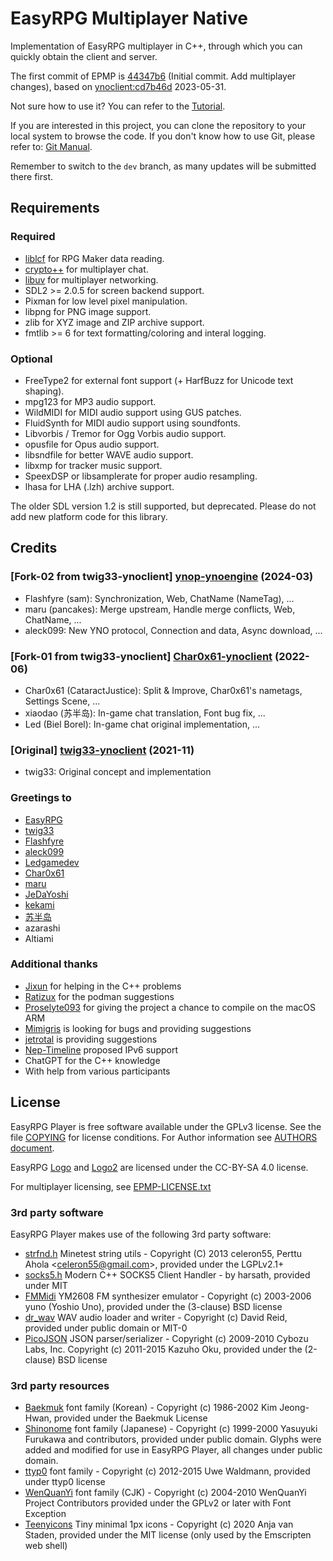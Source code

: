 # EasyRPG Multiplayer Native

Implementation of EasyRPG multiplayer in C++, through which you can quickly obtain the client and server.

The first commit of EPMP is [44347b6](https://github.com/monokotech/EasyRPG-Multiplayer-Native/commit/44347b680680454035c80711e38d9588465d65e5) (Initial commit. Add multiplayer changes), based on [ynoclient:cd7b46d](https://github.com/ynoproject/ynoengine/tree/cd7b46d4d02e63e01324e9854342fd4a66eaa281) 2023-05-31.

Not sure how to use it? You can refer to the [Tutorial].

If you are interested in this project, you can clone the repository to your local system to browse the code. If you don't know how to use Git, please refer to: [Git Manual](https://git-scm.com/book/en/v2).

Remember to switch to the `dev` branch, as many updates will be submitted there first.


## Requirements

### Required

- [liblcf] for RPG Maker data reading.
- [crypto++] for multiplayer chat.
- [libuv] for multiplayer networking.
- SDL2 >= 2.0.5 for screen backend support.
- Pixman for low level pixel manipulation.
- libpng for PNG image support.
- zlib for XYZ image and ZIP archive support.
- fmtlib >= 6 for text formatting/coloring and interal logging.

### Optional

- FreeType2 for external font support (+ HarfBuzz for Unicode text shaping).
- mpg123 for MP3 audio support.
- WildMIDI for MIDI audio support using GUS patches.
- FluidSynth for MIDI audio support using soundfonts.
- Libvorbis / Tremor for Ogg Vorbis audio support.
- opusfile for Opus audio support.
- libsndfile for better WAVE audio support.
- libxmp for tracker music support.
- SpeexDSP or libsamplerate for proper audio resampling.
- lhasa for LHA (.lzh) archive support.

The older SDL version 1.2 is still supported, but deprecated.
Please do not add new platform code for this library.


## Credits

### \[Fork-02 from twig33-ynoclient\] [ynop-ynoengine](https://github.com/ynoproject/ynoengine) (2024-03)

- Flashfyre (sam): Synchronization, Web, ChatName (NameTag), ...
- maru (pancakes): Merge upstream, Handle merge conflicts, Web, ChatName, ...
- aleck099: New YNO protocol, Connection and data, Async download, ...

### \[Fork-01 from twig33-ynoclient\] [Char0x61-ynoclient](https://github.com/CataractJustice/ynoclient) (2022-06)

- Char0x61 (CataractJustice): Split & Improve, Char0x61's nametags, Settings Scene, ...
- xiaodao (苏半岛): In-game chat translation, Font bug fix, ...
- Led (Biel Borel): In-game chat original implementation, ...

### \[Original\] [twig33-ynoclient](https://github.com/twig33/ynoclient) (2021-11)

- twig33: Original concept and implementation

### Greetings to

- [EasyRPG](https://github.com/EasyRPG)
- [twig33](https://github.com/twig33)
- [Flashfyre](https://github.com/Flashfyre)
- [aleck099](https://github.com/aleck099)
- [Ledgamedev](https://github.com/Ledgamedev)
- [Char0x61](https://github.com/CataractJustice)
- [maru](https://github.com/patapancakes)
- [JeDaYoshi](https://github.com/JeDaYoshi)
- [kekami](https://kekami.dev)
- [苏半岛](https://github.com/lychees)
- azarashi
- Altiami

### Additional thanks

- [Jixun](https://github.com/jixunmoe) for helping in the C++ problems
- [Ratizux](https://github.com/Ratizux) for the podman suggestions
- [Proselyte093](https://github.com/Proselyte093) for giving the project a chance to compile on the macOS ARM
- [Mimigris](https://github.com/Mimigris) is looking for bugs and providing suggestions
- [jetrotal](https://github.com/jetrotal) is providing suggestions
- [Nep-Timeline](https://github.com/Nep-Timeline) proposed IPv6 support
- ChatGPT for the C++ knowledge
- With help from various participants


## License

EasyRPG Player is free software available under the GPLv3 license. See the file
[COPYING] for license conditions. For Author information see [AUTHORS document].

EasyRPG [Logo] and [Logo2] are licensed under the CC-BY-SA 4.0 license.

For multiplayer licensing, see [EPMP-LICENSE.txt]

### 3rd party software

EasyRPG Player makes use of the following 3rd party software:

* [strfnd.h] Minetest string utils - Copyright (C) 2013 celeron55,
  Perttu Ahola \<celeron55@gmail.com\>, provided under the LGPLv2.1+
* [socks5.h] Modern C++ SOCKS5 Client Handler - by harsath, provided under MIT
* [FMMidi] YM2608 FM synthesizer emulator - Copyright (c) 2003-2006 yuno
  (Yoshio Uno), provided under the (3-clause) BSD license
* [dr_wav] WAV audio loader and writer - Copyright (c) David Reid, provided
  under public domain or MIT-0
* [PicoJSON] JSON parser/serializer - Copyright (c) 2009-2010 Cybozu Labs, Inc.
  Copyright (c) 2011-2015 Kazuho Oku, provided under the (2-clause) BSD license

### 3rd party resources

* [Baekmuk] font family (Korean) - Copyright (c) 1986-2002 Kim Jeong-Hwan,
  provided under the Baekmuk License
* [Shinonome] font family (Japanese) - Copyright (c) 1999-2000 Yasuyuki
  Furukawa and contributors, provided under public domain. Glyphs were added
  and modified for use in EasyRPG Player, all changes under public domain.
* [ttyp0] font family - Copyright (c) 2012-2015 Uwe Waldmann, provided under
  ttyp0 license
* [WenQuanYi] font family (CJK) - Copyright (c) 2004-2010 WenQuanYi Project
  Contributors provided under the GPLv2 or later with Font Exception
* [Teenyicons] Tiny minimal 1px icons - Copyright (c) 2020 Anja van Staden,
  provided under the MIT license (only used by the Emscripten web shell)

[Tutorial]: docs/EPMP-TUTORIAL.md
[liblcf]: https://github.com/EasyRPG/liblcf
[strfnd.h]: https://github.com/minetest/minetest
[crypto++]: https://www.cryptopp.com/wiki/Main_Page
[socks5.h]: https://github.com/harsath/SOCKS5-Proxy-Handler
[libuv]: https://github.com/libuv/libuv
[BUILDING document]: docs/BUILDING.md
[#easyrpg at irc.libera.chat]: https://kiwiirc.com/nextclient/#ircs://irc.libera.chat/#easyrpg?nick=rpgguest??
[COPYING]: COPYING
[AUTHORS document]: docs/AUTHORS.md
[Logo]: resources/logo.png
[Logo2]: resources/logo2.png
[EPMP-LICENSE.txt]: docs/EPMP-LICENSE.txt
[FMMidi]: http://unhaut.epizy.com/fmmidi
[dr_wav]: https://github.com/mackron/dr_libs
[PicoJSON]: https://github.com/kazuho/picojson
[baekmuk]: https://kldp.net/baekmuk
[Shinonome]: http://openlab.ring.gr.jp/efont/shinonome
[ttyp0]: https://people.mpi-inf.mpg.de/~uwe/misc/uw-ttyp0
[WenQuanYi]: http://wenq.org
[Teenyicons]: https://github.com/teenyicons/teenyicons
